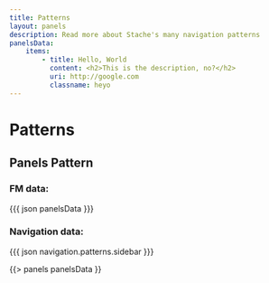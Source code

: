 ```yaml
---
title: Patterns
layout: panels
description: Read more about Stache's many navigation patterns
panelsData:
    items:
        - title: Hello, World
          content: <h2>This is the description, no?</h2>
          uri: http://google.com
          classname: heyo
---
```


# Patterns

## Panels Pattern

### FM data:
{{{ json panelsData }}}

### Navigation data:
{{{ json navigation.patterns.sidebar }}}

{{> panels panelsData }}
